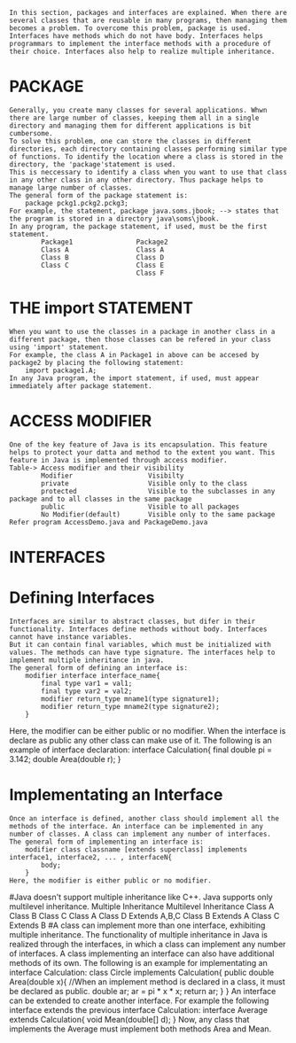     In this section, packages and interfaces are explained. When there are several classes that are reusable in many programs, then managing them becomes a problem. To overcome this problem, package is used.
    Interfaces have methods which do not have body. Interfaces helps programmars to implement the interface methods with a procedure of their choice. Interfaces also help to realize multiple inheritance.
    
# PACKAGE
    Generally, you create many classes for several applications. Whwn there are large number of classes, keeping them all in a single directory and managing them for different applications is bit cumbersome.
    To solve this problem, one can store the classes in different directories, each directory containing classes performing similar type of functions. To identify the location where a class is stored in the directory, the 'package'statement is used.
    This is neccessary to identify a class when you want to use that class in any other class in any other directory. Thus package helps to manage large number of classes. 
    The general form of the package statement is:
        package pckg1.pckg2.pckg3;
    For example, the statement, package java.soms.jbook; --> states that the program is stored in a directory java\soms\jbook.
    In any program, the package statement, if used, must be the first statement.
            Package1                Package2
            Class A                 Class A
            Class B                 Class D
            Class C                 Class E
                                    Class F
    
# THE import STATEMENT
    When you want to use the classes in a package in another class in a different package, then those classes can be refered in your class using 'import' statement.
    For example, the class A in Package1 in above can be accesed by package2 by placing the following statement:
        import package1.A;
    In any Java program, the import statement, if used, must appear immediately after package statement.
    
# ACCESS MODIFIER
    One of the key feature of Java is its encapsulation. This feature helps to protect your datta and method to the extent you want. This feature in Java is implemented through access modifier.
    Table-> Access modifier and their visibility
            Modifier                   Visibilty
            private                    Visible only to the class
            protected                  Visible to the subclasses in any package and to all classes in the same package
            public                     Visible to all packages
            No Modifier(default)       Visible only to the same package
    Refer program AccessDemo.java and PackageDemo.java
    
# INTERFACES
# Defining Interfaces 
    Interfaces are similar to abstract classes, but difer in their functionality. Interfaces define methods without body. Interfaces cannot have instance variables.
    But it can contain final variables, which must be initialized with values. The methods can have type signature. The interfaces help to implement multiple inheritance in java.
    The general form of defining an interface is:
        modifier interface interface_name{
            final type var1 = val1;
            final type var2 = val2;
            modifier return_type mname1(type signature1);
            modifier return_type mname2(type signature2);
        }
   Here, the modifier can be either public or no modifier. When the interface is declare as public any other class can make use of it.
   The following is an example of interface declaration:
        interface Calculation{
            final double pi = 3.142;
            double Area(double r);
        }
        
# Implementating an Interface
    Once an interface is defined, another class should implement all the methods of the interface. An interface can be implemented in any number of classes. A class can implement any number of interfaces.
    The general form of implementing an interface is:
        modifier class classname [extends superclass] implements interface1, interface2, ... , interfaceN{
            body;
        }
    Here, the modifier is either public or no modifier.
 #Java doesn't support multiple inheritance like C++. Java supports only multilevel inheritance.
        Multiple Inheritance                                              Multilevel Inheritance
           Class A      Class B     Class C                                     Class A
                 Class D Extends A,B,C                                       Class B Extends A
                                                                             Class C Extends B
 #A class can implement more than one interface, exhibiting multiple inheritance.
        The functionality of multiple inheritance in Java is realized through the interfaces, in which a class can implement any number of interfaces.
        A class implementing an interface can also have additional methods of its own.
     The following is an example for implementating an interface Calculation:
        class Circle implements Calculation{
            public double Area(double x){       //When an implement method is declared in a class, it must be declared as public.
                double ar;
                ar = pi * x * x;
                return ar;
            }
        }
    An interface can be extended to create another interface. For example the following interface extends the previous interface Calculation:
        interface Average extends Calculation{
            void Mean(double[] d);
        }
    Now, any class that implements the Average must implement both methods Area and Mean.
        
 
